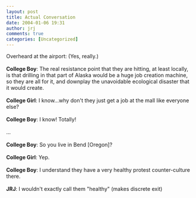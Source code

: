 ```yaml
---
layout: post
title: Actual Conversation
date: 2004-01-06 19:31
author: jrj
comments: true
categories: [Uncategorized]
---
```

Overheard at the airport: (Yes, really.)
<br />
<br />**College Boy**: The real resistance point that they are hitting, at least locally, is that drilling in that part of Alaska would be a huge job creation machine, so they are all for it, and downplay the unavoidable ecological disaster that it would create.
<br />
<br />**College Girl**: I know...why don't they just get a job at the mall like everyone else?
<br />
<br />**College Boy**: I know! Totally!
<br />
<br />...
<br />
<br />**College Boy**: So you live in Bend [Oregon]?
<br />
<br />**College Girl**: Yep.
<br />
<br />**College Boy**: I understand they have a very healthy protest counter-culture there.
<br />
<br />**JRJ**: I wouldn't exactly call them "healthy" (makes discrete exit)
<br />
